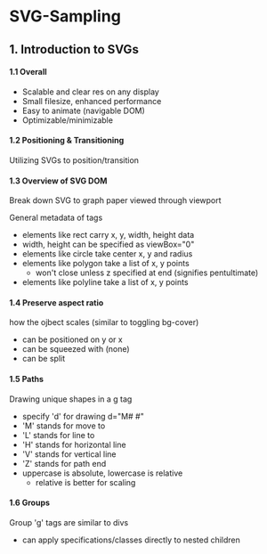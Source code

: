 # SVG-Sampling


## 1. Introduction to SVGs

#### 1.1 Overall

- Scalable and clear res on any display
- Small filesize, enhanced performance
- Easy to animate (navigable DOM)
- Optimizable/minimizable

#### 1.2 Positioning & Transitioning

Utilizing SVGs to position/transition

#### 1.3 Overview of SVG DOM

Break down SVG to graph paper viewed through viewport

General metadata of tags
* elements like rect carry x, y, width, height data
* width, height can be specified as viewBox="0"
* elements like circle take center x, y and radius
* elements like polygon take a list of x, y points
    * won't close unless z specified at end (signifies pentultimate)
* elements like polyline take a list of x, y points

#### 1.4 Preserve aspect ratio 

how the ojbect scales (similar to toggling bg-cover)

* can be positioned on y or x
* can be squeezed with (none)
* can be split

#### 1.5 Paths

Drawing unique shapes in a g tag

* specify 'd' for drawing d="M# #"
* 'M' stands for move to
* 'L' stands for line to
* 'H' stands for horizontal line
* 'V' stands for vertical line
* 'Z' stands for path end 
* uppercase is absolute, lowercase is relative
    * relative is better for scaling

#### 1.6 Groups

Group 'g' tags are similar to divs

* can apply specifications/classes directly to nested children